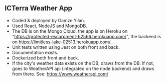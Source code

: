 ## ICTerra Weather App

* Coded & deployed by Gamze Yılan.
* Used React, NodeJS and MongoDB.
* The DB is on the Mongo Cloud, the app is on Heroku on "https://protected-escarpment-62566.herokuapp.com/", the backend is on https://limitless-lake-02513.herokuapp.com/.
* Unit tests written using Jest on both front and back.
* Documentation exists.
* Dockerized both front and back.
* If the city's weather data exists on the DB, draws from the DB. If not, goes to WeatherAPI api (integrated on the node backend) and draws from there. See: https://www.weatherapi.com/
